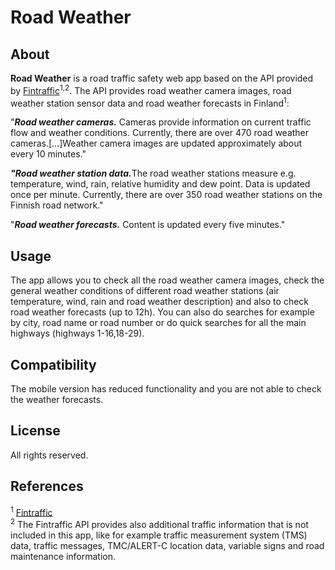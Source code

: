 # Road Weather

## About

<b>Road Weather</b> is a road traffic safety web app based on the API provided by <a href="https://www.digitraffic.fi/en/">Fintraffic</a><sup>1,2</sup>. The API provides road weather camera images, road weather station sensor data and road weather forecasts in Finland<sup>1</sup>:

"<i><b>Road weather cameras.</b></i> Cameras provide information on current traffic flow and weather conditions. Currently, there are over 470 road weather cameras.[...]Weather camera images are updated approximately about every 10 minutes."

<i><b>"Road weather station data.</b></i>The road weather stations measure e.g. temperature, wind, rain, relative humidity and dew point. Data is updated once per minute. Currently, there are over 350 road weather stations on the Finnish road network."

"<i><b>Road weather forecasts.</b></i> Content is updated every five minutes."

## Usage

The app allows you to check all the road weather camera images, check the general weather conditions of different road weather stations (air temperature, wind, rain and road weather description) and also to check road weather forecasts (up to 12h). You can also do searches for example by city, road name or road number or do quick searches for all the main highways (highways 1-16,18-29).

## Compatibility

The mobile version has reduced functionality and you are not able to check the weather forecasts.

## License

All rights reserved.

## References

<sup>1</sup> [Fintraffic](https://www.digitraffic.fi/en/)
<br>
<sup>2</sup>
The Fintraffic API provides also additional traffic information that is not included in this app, like for example traffic measurement system (TMS) data, traffic messages, TMC/ALERT-C location data, variable signs and road maintenance information.

